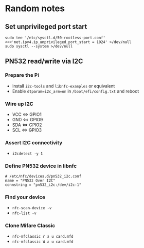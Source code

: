 # Random notes

## Set unprivileged port start

```shell
sudo tee '/etc/sysctl.d/50-rootless-port.conf' <<<'net.ipv4.ip_unprivileged_port_start = 1024' >/dev/null
sudo sysctl --system >/dev/null
```

## PN532 read/write via I2C

### Prepare the Pi

- Install `i2c-tools` and `libnfc-examples` or equivalent
- Enable `dtparam=i2c_arm=on` in `/boot/efi/config.txt` and reboot

### Wire up I2C

- VCC <=> GPIO1
- GND <=> GPIO9
- SDA <=> GPIO2
- SCL <=> GPIO3

### Assert I2C connectivity

- `i2cdetect -y 1`

### Define PN532 device in libnfc

```text
# /etc/nfc/devices.d/pn532_i2c.conf
name = "PN532 Over I2C"
connstring = "pn532_i2c:/dev/i2c-1"
```

### Find your device

- `nfc-scan-device -v`
- `nfc-list -v`

### Clone Mifare Classic

- `nfc-mfclassic r a u card.mfd`
- `nfc-mfclassic W a u card.mfd`
